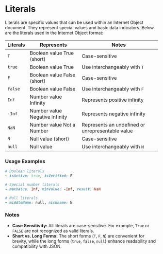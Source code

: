 # Literals

Literals are specific values that can be used within an Internet Object document. They represent special values and basic data indicators. Below are the literals used in the Internet Object format:

| Literals | Represents                      | Notes                                |
| -------- | ------------------------------- | ------------------------------------ |
| `T`      | Boolean value True (short)      | Case-sensitive                       |
| `true`   | Boolean value True              | Use interchangeably with `T`         |
| `F`      | Boolean value False (short)     | Case-sensitive                       |
| `false`  | Boolean value False             | Use interchangeably with `F`         |
| `Inf`    | Number value Infinity           | Represents positive infinity         |
| `-Inf`   | Number value Negative Infinity  | Represents negative infinity         |
| `NaN`    | Number value Not a Number       | Represents an undefined or unrepresentable value |
| `N`      | Null value (short)              | Case-sensitive                       |
| `null`   | Null value                      | Use interchangeably with `N`         |

### Usage Examples

```ruby
# Boolean literals
~ isActive: true, isVerified: F

# Special number literals
~ maxValue: Inf, minValue: -Inf, result: NaN

# Null literals
~ middleName: null, nickname: N
```

### Notes

- **Case Sensitivity:** All literals are case-sensitive. For example, `True` or `FALSE` are not recognized as valid literals.
- **Short vs. Long Forms:** The short forms (`T`, `F`, `N`) are convenient for brevity, while the long forms (`true`, `false`, `null`) enhance readability and compatibility with JSON.
